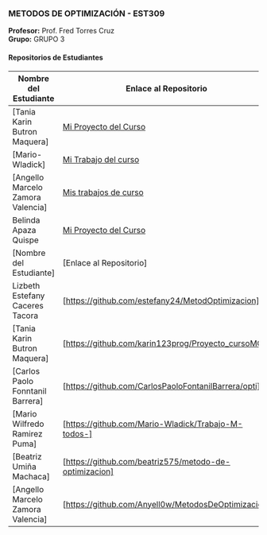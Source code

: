 
### METODOS DE OPTIMIZACIÓN - EST309
**Profesor:** Prof. Fred Torres Cruz  
**Grupo:** GRUPO 3

#### Repositorios de Estudiantes
| Nombre del Estudiante | Enlace al Repositorio |
|--------------|-----------------|
| [Tania Karin Butron Maquera] | [Mi Proyecto del Curso](https://github.com/karin123prog/Proyecto_cursoMO.git) |
| [Mario-Wladick] | [Mi Trabajo del curso](https://github.com/Mario-Wladick/Trabajo-M-todos-) |
| [Angello Marcelo Zamora Valencia] | [Mis trabajos de curso](https://github.com/Anyell0w/MetodosDeOptimizacion) |
| Belinda Apaza Quispe | [Mi Proyecto del Curso](https://github.com/Beli468/Proyecto_cursoMo) |
| [Nombre del Estudiante] | [Enlace al Repositorio] |
| Lizbeth Estefany Caceres Tacora | [https://github.com/estefany24/MetodOptimizacion] |
| [Tania Karin Butron Maquera] | [https://github.com/karin123prog/Proyecto_cursoMO] |
| [Carlos Paolo Fonntanil Barrera] | [https://github.com/CarlosPaoloFontanilBarrera/opti] |
| [Mario Wilfredo Ramirez Puma] | [https://github.com/Mario-Wladick/Trabajo-M-todos-] |
| [Beatriz Umiña Machaca] | [https://github.com/beatriz575/metodo-de-optimizacion] |
| [Angello Marcelo Zamora Valencia] | [https://github.com/Anyell0w/MetodosDeOptimizacion] |

